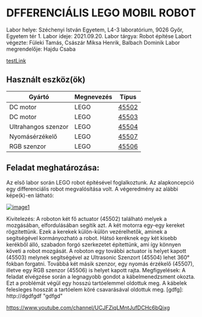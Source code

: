 # DFFERENCIÁLIS LEGO MOBIL ROBOT

Labor helye:				Széchenyi István Egyetem, L4-3 laboratórium,
9026 Győr, Egyetem tér 1.
Labor ideje:				2021.09.20.
Labor tárgya:			Robot építése
Labort végezte:			Füleki Tamás, Császár Miksa Henrik, Balbach Dominik
Labor megrendelője:		Hajdu Csaba

[testLink](https://www.youtube.com/channel/UCJFZiqLMntJufDCHc6bQixg "TestLink")

## Használt eszköz(ök)

| Gyártó | Megnevezés  |  Típus |
| ------------ | ------------ | ------------ |
| DC motor | LEGO | [45502](https://www.lego.com/en-us/product/ev3-large-servo-motor-45502 "45502") |
| DC motor | LEGO | [45503](https://www.lego.com/en-us/product/ev3-medium-servo-motor-45503 "45503") |
| Ultrahangos szenzor | LEGO | [45504](https://www.lego.com/en-us/product/ev3-ultrasonic-sensor-45504 "45504") |
| Nyomásérzékelő | LEGO | [45507](https://www.lego.com/en-us/product/ev3-touch-sensor-45507 "45507") |
| RGB szenzor | LEGO | [45506](https://www.lego.com/en-us/product/ev3-color-sensor-45506 "45506") |

## Feladat meghatározása:
Az első labor során LEGO robot építésével foglalkoztunk. Az alapkoncepció egy differenciális robot megvalósítása volt. A végeredmény az alábbi képe(k)-en látható: 

[![image1](hhh "image1")](https://github.com/robotlabor-education/PontAz/blob/main/image1.jpeg"image1")

Kivitelezés:
A roboton két fő actuator (45502) található melyek a mozgásában, elfordulásában segítik azt. A két motorra egy-egy kereket rögzítettünk. Ezek a kerekek külön-külön vezérelhetők, aminek a segítségével kormányozható a robot. Hátsó keréknek egy két kisebb kerékből álló, szabadon forgó szerkezetet építettünk, ami így könnyen követi a robot mozgását. A roboton egy további actuator is helyet kapott (45503) melynek segítségével az Ultrasonic Szenzort (45504) lehet 360° fokban forgatni. Továbbá két másik szenzor, egy nyomás érzékelő (45507), illetve egy RGB szenzor (45506) is helyet kapott rajta.
Megfigyelések:
A feladat elvégzése során a legnagyobb gondot a kábelmenedzsment okozta. Ezt a problémát végül egy hosszú tartóelemmel oldottuk meg. A kábelek felesleges hosszát a tartóelem köré csavarásával oldottuk meg.
[gdfg]: http://dgdfgdf "gdfgd"

https://www.youtube.com/channel/UCJFZiqLMntJufDCHc6bQixg
